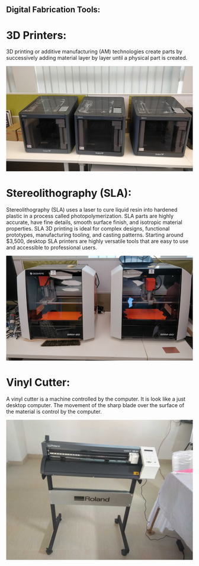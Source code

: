 ## Digital Fabrication Tools:

# 3D Printers:

3D printing or additive manufacturing (AM) technologies create parts by successively adding material layer by layer until a physical part is created.


![3dprinter](img/3dprinter.jpeg)

# Stereolithography (SLA):

Stereolithography (SLA) uses a laser to cure liquid resin into hardened plastic in a process called photopolymerization. SLA parts are highly accurate, have fine details, smooth surface finish, and isotropic material properties. SLA 3D printing is ideal for complex designs, functional prototypes, manufacturing tooling, and casting patterns. Starting around $3,500, desktop SLA printers are highly versatile tools that are easy to use and accessible to professional users.

![stereolythographyprinter](img/stereolythographyprinter.jpeg)

# Vinyl Cutter:

A vinyl cutter is a machine controlled by the computer. It is look like a just desktop computer. The movement of the sharp blade over the surface of the material is control by the computer.   

![vinaylcutter](img/vinaylcutter.jpg.jpeg)